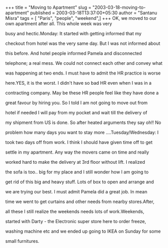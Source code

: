 +++
title = "Moving to Apartment"
slug = "2003-03-18-moving-to-apartment"
published = 2003-03-18T13:37:00+05:30
author = "Santanu Misra"
tags = [ "Paris", "people", "weekend",]
+++
OK, we moved to our own apartment after all. This whole week was very

busy and hectic.Monday: It started with getting informed that my

checkout from hotel was the very same day. But I was not informed about

this before. And hotel people informed Pamela and disconnected

telephone; a real mess. We could not connect each other and convey what

was happening at two ends. I must have to admit the HR practice is worse

here.YES, it is the worst. I didn't have so bad HR even when I was in a

contracting company. May be these HR people feel like they have done a

great favour by hiring you. So I told I am not going to move out from

hotel if needed I will pay from my pocket and wait till the delivery of

my shipment from US is done. So after heated arguments they say oh!! No

problem how many days you want to stay more ....Tuesday/Wednesday: I

took two days off from work. I think I should have given time off to get

settle in my apartment. Any way the movers came on time and really

worked hard to make the delivery at 3rd floor without lift. I realized

the sofa is too.. big for my place and I still wonder how I am going to

get rid of this big and heavy stuff. Lots of box to open and arrange and

we are trying our best. I must admit Pamela did a great job. In mean

time we went to get curtains and other needs from nearby stores.After,

all these I still realize the weekends needs lots of work.Weekends,

started with Darty - the Electronic super store here to order freeze,

washing machine etc and we ended up going to IKEA on Sunday for some

small furnitures.
